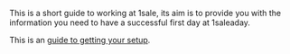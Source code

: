 This is a short guide to working at 1sale, its aim is to provide you with the information you need to have a successful first day at 1saleaday.

This is an [guide to getting your setup](/setup).


